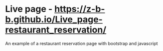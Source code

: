 # Live page - https://z-b-b.github.io/Live_page-restaurant_reservation/
An example of a restaurant reservation page with bootstrap and javascript
